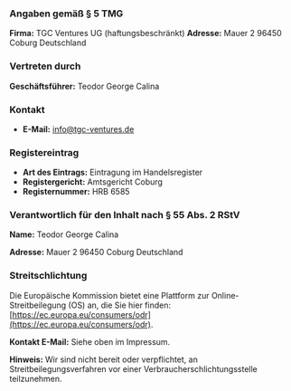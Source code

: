 ### Angaben gemäß § 5 TMG

**Firma:**
TGC Ventures UG (haftungsbeschränkt)
**Adresse:**
Mauer 2
96450 Coburg
Deutschland

### Vertreten durch
**Geschäftsführer:**
Teodor George Calina

### Kontakt
- **E-Mail:** [info@tgc-ventures.de](mailto:info@tgc-ventures.de)

### Registereintrag
- **Art des Eintrags:** Eintragung im Handelsregister
- **Registergericht:** Amtsgericht Coburg
- **Registernummer:** HRB 6585

### Verantwortlich für den Inhalt nach § 55 Abs. 2 RStV
**Name:**
Teodor George Calina

**Adresse:**
Mauer 2
96450 Coburg
Deutschland

### Streitschlichtung
Die Europäische Kommission bietet eine Plattform zur Online-Streitbeilegung (OS) an, die Sie hier finden: [https://ec.europa.eu/consumers/odr](https://ec.europa.eu/consumers/odr).

**Kontakt E-Mail:** Siehe oben im Impressum.

**Hinweis:** Wir sind nicht bereit oder verpflichtet, an Streitbeilegungsverfahren vor einer Verbraucherschlichtungsstelle teilzunehmen.
